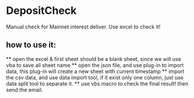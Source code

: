# DepositCheck
Manual check for Mainnet interest deliver. Use excel to check it!

## how to use it:
** open the excel & first sheet should be a blank sheet, since we will use vba to save all sheet name
** open the json file, and use plug-in to import data, this plug-in will create a new sheet with current timestamp
** import the csv data, and use data import tool, if it exist only one column, just use data split tool to separate it.
** use vbs macro to check the final result!
then send the email.

